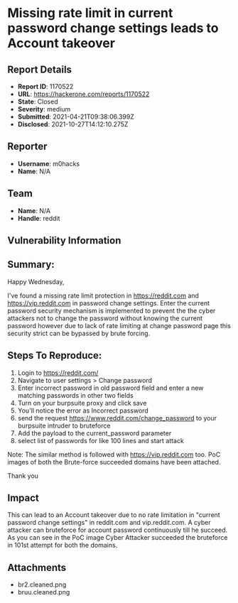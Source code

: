# Missing rate limit in current password change settings leads to Account takeover

## Report Details
- **Report ID**: 1170522
- **URL**: https://hackerone.com/reports/1170522
- **State**: Closed
- **Severity**: medium
- **Submitted**: 2021-04-21T09:38:06.399Z
- **Disclosed**: 2021-10-27T14:12:10.275Z

## Reporter
- **Username**: m0hacks
- **Name**: N/A

## Team
- **Name**: N/A
- **Handle**: reddit

## Vulnerability Information
## Summary:
Happy Wednesday,

I've found a missing rate limit protection in https://reddit.com and https://vip.reddit.com in password change settings. Enter the current password security mechanism is implemented to prevent the the cyber attackers not to change the password without knowing the current password however due to lack of rate limiting at change password page this security strict can be bypassed by brute forcing.

## Steps To Reproduce:

  1. Login to https://reddit.com/
  2. Navigate to user settings > Change password
  3.  Enter incorrect password in old password field and enter a new matching passwords in other two fields
  4. Turn on your burpsuite proxy and click save  
  5. You'll notice the error as Incorrect password
  6. send the request https://www.reddit.com/change_password to your burpsuite intruder to bruteforce
  7. Add the payload to the current_password parameter 
  8.  select list of passwords for like 100 lines and start attack

Note: The similar method is followed with https://vip.reddit.com too. PoC images of both the Brute-force succeeded domains have been attached.

Thank you

## Impact

This can lead to an Account takeover due to no rate limitation in "current password change settings" in reddit.com and vip.reddit.com. A cyber attacker can bruteforce for account password continuously till he succeed. As you can see in the PoC image Cyber Attacker succeeded the bruteforce in 101st attempt for both the domains.

## Attachments
- br2.cleaned.png
- bruu.cleaned.png
